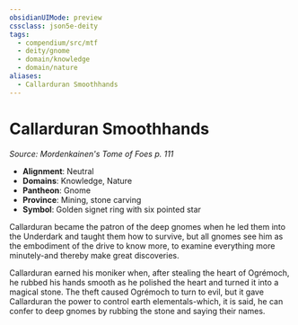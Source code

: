 ```yaml
---
obsidianUIMode: preview
cssclass: json5e-deity
tags:
  - compendium/src/mtf
  - deity/gnome
  - domain/knowledge
  - domain/nature
aliases:
  - Callarduran Smoothhands
---
```

# Callarduran Smoothhands
*Source: Mordenkainen's Tome of Foes p. 111* 

- **Alignment**: Neutral
- **Domains**: Knowledge, Nature
- **Pantheon**: Gnome
- **Province**: Mining, stone carving
- **Symbol**: Golden signet ring with six pointed star

Callarduran became the patron of the deep gnomes when he led them into the Underdark and taught them how to survive, but all gnomes see him as the embodiment of the drive to know more, to examine everything more minutely-and thereby make great discoveries.

Callarduran earned his moniker when, after stealing the heart of Ogrémoch, he rubbed his hands smooth as he polished the heart and turned it into a magical stone. The theft caused Ogrémoch to turn to evil, but it gave Callarduran the power to control earth elementals-which, it is said, he can confer to deep gnomes by rubbing the stone and saying their names.